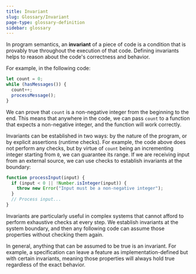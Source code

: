 ```yaml
---
title: Invariant
slug: Glossary/Invariant
page-type: glossary-definition
sidebar: glossary
---
```


In program semantics, an **invariant** of a piece of code is a condition that is provably true throughout the execution of that code. Defining invariants helps to reason about the code's correctness and behavior.

For example, in the following code:

```js
let count = 0;
while (hasMessages()) {
  count++;
  processMessage();
}
```

We can prove that `count` is a non-negative integer from the beginning to the end. This means that anywhere in the code, we can pass `count` to a function that expects a non-negative integer, and the function will work correctly.

Invariants can be established in two ways: by the nature of the program, or by explicit assertions (runtime checks). For example, the code above does not perform any checks, but by virtue of `count` being an incrementing integer starting from `0`, we can guarantee its range. If we are receiving input from an external source, we can use checks to establish invariants at the boundary:

```js
function processInput(input) {
  if (input < 0 || !Number.isInteger(input)) {
    throw new Error("Input must be a non-negative integer");
  }
  // Process input...
}
```

Invariants are particularly useful in complex systems that cannot afford to perform exhaustive checks at every step. We establish invariants at the system boundary, and then any following code can assume those properties without checking them again.

In general, anything that can be assumed to be true is an invariant. For example, a specification can leave a feature as implementation-defined but with certain invariants, meaning those properties will always hold true regardless of the exact behavior.
